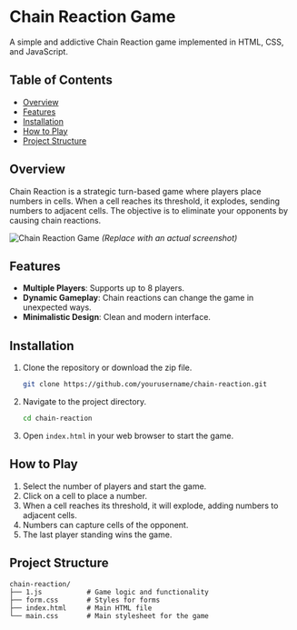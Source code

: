 # Chain Reaction Game

A simple and addictive Chain Reaction game implemented in HTML, CSS, and JavaScript.

## Table of Contents

- [Overview](#overview)
- [Features](#features)
- [Installation](#installation)
- [How to Play](#how-to-play)
- [Project Structure](#project-structure)


## Overview

Chain Reaction is a strategic turn-based game where players place numbers in cells. When a cell reaches its threshold, it explodes, sending numbers to adjacent cells. The objective is to eliminate your opponents by causing chain reactions.

![Chain Reaction Game](link-to-screenshot.png) *(Replace with an actual screenshot)*

## Features

- **Multiple Players**: Supports up to 8 players.
- **Dynamic Gameplay**: Chain reactions can change the game in unexpected ways.
- **Minimalistic Design**: Clean and modern interface.


## Installation

1. Clone the repository or download the zip file.

   ```bash
   git clone https://github.com/yourusername/chain-reaction.git
   ```

2. Navigate to the project directory.

   ```bash
   cd chain-reaction
   ```

3. Open `index.html` in your web browser to start the game.

## How to Play

1. Select the number of players and start the game.
2. Click on a cell to place a number.
3. When a cell reaches its threshold, it will explode, adding numbers to adjacent cells.
4. Numbers can capture cells of the opponent.
5. The last player standing wins the game.

## Project Structure

```
chain-reaction/
├── 1.js           # Game logic and functionality
├── form.css       # Styles for forms
├── index.html     # Main HTML file
└── main.css       # Main stylesheet for the game
```

#
